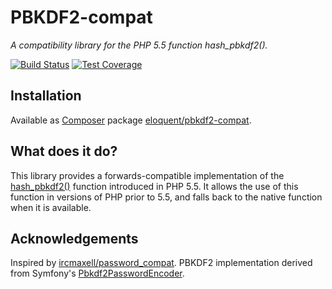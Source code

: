 # PBKDF2-compat

*A compatibility library for the PHP 5.5 function hash_pbkdf2().*

[![Build Status]](http://travis-ci.org/eloquent/pbkdf2-compat)
[![Test Coverage]](http://lqnt.co/pbkdf2-compat/artifacts/tests/coverage/)

## Installation

Available as [Composer](http://getcomposer.org/) package
[eloquent/pbkdf2-compat](https://packagist.org/packages/eloquent/pbkdf2-compat).

## What does it do?

This library provides a forwards-compatible implementation of the
[hash_pbkdf2()](http://php.net/hash_pbkdf2) function introduced in PHP 5.5. It
allows the use of this function in versions of PHP prior to 5.5, and falls back
to the native function when it is available.

## Acknowledgements

Inspired by [ircmaxell/password_compat](https://github.com/ircmaxell/password_compat).
PBKDF2 implementation derived from Symfony's
[Pbkdf2PasswordEncoder](https://github.com/symfony/symfony/blob/master/src/Symfony/Component/Security/Core/Encoder/Pbkdf2PasswordEncoder.php).

<!-- references -->
[Build Status]: https://raw.github.com/eloquent/pbkdf2-compat/gh-pages/artifacts/images/icecave/regular/build-status.png
[Test Coverage]: https://raw.github.com/eloquent/pbkdf2-compat/gh-pages/artifacts/images/icecave/regular/coverage.png

